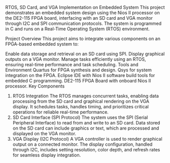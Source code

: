 RTOS, SD Card, and VGA Implementation on Embedded System
This project demonstrates an embedded system design using the Nios II processor on the DE2-115 FPGA board, interfacing with an SD card and VGA monitor through I2C and SPI communication protocols. The system is programmed in C and runs on a Real-Time Operating System (RTOS) environment.

Project Overview
This project aims to integrate various components on an FPGA-based embedded system to:

Enable data storage and retrieval on an SD card using SPI.
Display graphical outputs on a VGA monitor.
Manage tasks efficiently using an RTOS, ensuring real-time performance and task scheduling.
Tools and Environment
Quartus for FPGA synthesis and design.
Qsys for system integration on the FPGA.
Eclipse IDE with Nios II software build tools for embedded C programming.
DE2-115 FPGA Board with onboard Nios II processor.
Key Components
1. RTOS Integration
The RTOS manages concurrent tasks, enabling data processing from the SD card and graphical rendering on the VGA display.
It schedules tasks, handles timing, and prioritizes critical operations for reliable real-time performance.
2. SD Card Interface (SPI Protocol)
The system uses the SPI (Serial Peripheral Interface) to read from and write to an SD card.
Data stored on the SD card can include graphics or text, which are processed and displayed on the VGA monitor.
3. VGA Display (I2C Protocol)
A VGA controller is used to render graphical output on a connected monitor.
The display configuration, handled through I2C, includes setting resolution, color depth, and refresh rates for seamless display integration.
